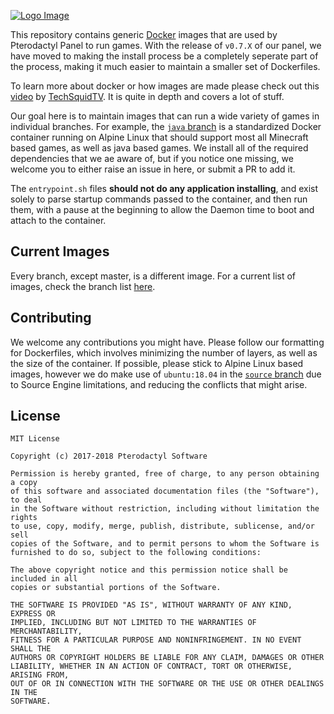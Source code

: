[![Logo Image](https://cdn.pterodactyl.io/logos/Banner%20Logo%20Black@2x.png)](https://pterodactyl.io)

This repository contains generic [Docker](https://docker.com) images that are used by Pterodactyl Panel to run games. With the release of `v0.7.X` of our panel, we have moved to making the install process be a completely seperate part of the process, making it much easier to maintain a smaller set of Dockerfiles.

To learn more about docker or how images are made please check out this [video](https://www.youtube.com/watch?v=_dfLOzuIg2o) by [TechSquidTV](https://www.youtube.com/channel/UC7vYUkA-s5XVjS7UoyGSFbg). It is quite in depth and covers a lot of stuff.

Our goal here is to maintain images that can run a wide variety of games in individual branches. For example, the [`java` branch](https://github.com/parkervcp/images/tree/java) is a standardized Docker container running on Alpine Linux that should support most all Minecraft based games, as well as java based games. We install all of the required dependencies that we ae aware of, but if you notice one missing, we welcome you to either raise an issue in here, or submit a PR to add it.

The `entrypoint.sh` files **should not do any application installing**, and exist solely to parse startup commands passed to the container, and then run them, with a pause at the beginning to allow the Daemon time to boot and attach to the container.

## Current Images
Every branch, except master, is a different image. For a current list of images, check the branch list [here](https://github.com/parkervcp/images/branches/active).

## Contributing
We welcome any contributions you might have. Please follow our formatting for Dockerfiles, which involves minimizing the number of layers, as well as the size of the container. If possible, please stick to Alpine Linux based images, however we do make use of `ubuntu:18.04` in the [`source` branch](https://github.com/parkervcp/images/tree/source) due to Source Engine limitations, and reducing the conflicts that might arise.

## License
```
MIT License

Copyright (c) 2017-2018 Pterodactyl Software

Permission is hereby granted, free of charge, to any person obtaining a copy
of this software and associated documentation files (the "Software"), to deal
in the Software without restriction, including without limitation the rights
to use, copy, modify, merge, publish, distribute, sublicense, and/or sell
copies of the Software, and to permit persons to whom the Software is
furnished to do so, subject to the following conditions:

The above copyright notice and this permission notice shall be included in all
copies or substantial portions of the Software.

THE SOFTWARE IS PROVIDED "AS IS", WITHOUT WARRANTY OF ANY KIND, EXPRESS OR
IMPLIED, INCLUDING BUT NOT LIMITED TO THE WARRANTIES OF MERCHANTABILITY,
FITNESS FOR A PARTICULAR PURPOSE AND NONINFRINGEMENT. IN NO EVENT SHALL THE
AUTHORS OR COPYRIGHT HOLDERS BE LIABLE FOR ANY CLAIM, DAMAGES OR OTHER
LIABILITY, WHETHER IN AN ACTION OF CONTRACT, TORT OR OTHERWISE, ARISING FROM,
OUT OF OR IN CONNECTION WITH THE SOFTWARE OR THE USE OR OTHER DEALINGS IN THE
SOFTWARE.
```
